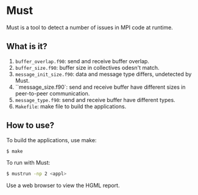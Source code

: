 # Must
Must is a tool to detect a number of issues in MPI code at runtime.

## What is it?
1. `buffer_overlap.f90`: send and receive buffer overlap.
1. `buffer_size.f90`: buffer size in collectives odesn't match.
1. `message_init_size.f90`: data and message type differs, undetected by
    Must.
1. ``message_size.f90`: send and receive buffer have different sizes in
    peer-to-peer communication.
1. `message_type.f90`: send and receive buffer have different types.
1. `Makefile`: make file to build the applications.

## How to use?
To build the applications, use make:
```bash
$ make
```

To run with Must:
```bash
$ mustrun -np 2 <appl>
```
Use a web browser to view the HGML report.
